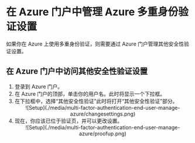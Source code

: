 <properties 
	pageTitle="在 Azure 门户中管理 Azure MFA 设置" 
	description="本页说明用户需要在 Azure 门户中的哪个位置管理其 Azure MFA 设置。" 
	services="multi-factor-authentication" 
	documentationCenter="" 
	authors="billmath" 
	manager="terrylan" 
	editor="bryanla"/>

<tags 
	ms.service="multi-factor-authentication"  
	ms.date="06/02/2015" 
	wacn.date="12/17/2015"/>

# 在 Azure 门户中管理 Azure 多重身份验证设置

如果你在 Azure 上使用多重身份验证，则需要通过 Azure 门户管理其他安全性验证设置。

## 在 Azure 门户中访问其他安全性验证设置

<ol>
<li>登录到 Azure 门户。<li>在 Azure 门户的顶部，单击你的用户名。此时将显示一个下拉框。<li>在下拉框中，选择“其他安全性验证”此时将打开“其他安全性验证”部分。

<center>![Setup](./media/multi-factor-authentication-end-user-manage-azure/changesettings.png)</center>

<li>现在，你应该已位于验证页，并可以更改设置。</li>

<center>![Setup](./media/multi-factor-authentication-end-user-manage-azure/proofup.png)</center>

<!---HONumber=69-->